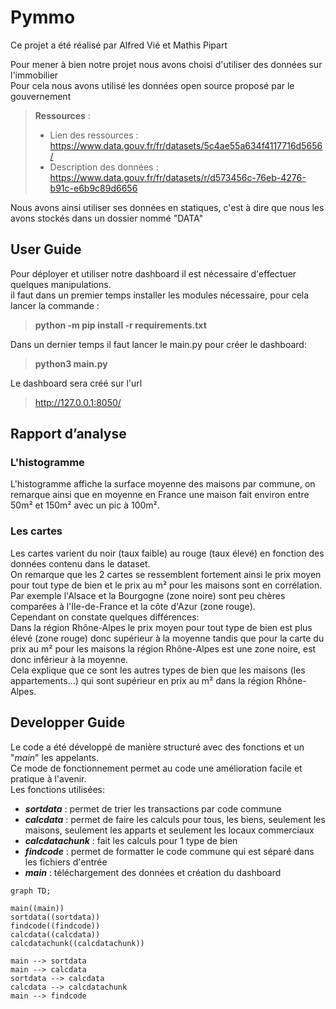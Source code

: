 # Pymmo

Ce projet a été réalisé par Alfred Vié et Mathis Pipart  

Pour mener à bien notre projet nous avons choisi d'utiliser des données sur l'immobilier  
Pour cela nous avons utilisé les données open source proposé par le gouvernement  

> **Ressources** :  
> * Lien des ressources : https://www.data.gouv.fr/fr/datasets/5c4ae55a634f4117716d5656/  
> * Description des données : https://www.data.gouv.fr/fr/datasets/r/d573456c-76eb-4276-b91c-e6b9c89d6656  

Nous avons ainsi utiliser ses données en statiques, c'est à dire que nous les avons stockés dans un dossier nommé "DATA"  

## User Guide

Pour déployer et utiliser notre dashboard il est nécessaire d'effectuer quelques manipulations.  
il faut dans un premier temps installer les modules nécessaire, pour cela lancer la commande :  
> **python -m pip install -r requirements.txt**  

Dans un dernier temps il faut lancer le main.py pour créer le dashboard:
> **python3 main.py**

Le dashboard sera créé sur l'url 
> http://127.0.0.1:8050/  

## Rapport d’analyse
### L'histogramme
L'histogramme affiche la surface moyenne des maisons par commune, on remarque ainsi que en moyenne en France une maison fait environ entre 50m² et 150m² avec un pic à 100m².   

### Les cartes  
Les cartes varient du noir (taux faible) au rouge (taux élevé) en fonction des données contenu dans le dataset.  
On remarque que les 2 cartes se ressemblent fortement ainsi le prix moyen pour tout type de bien et le prix au m² pour les maisons sont en corrélation.  
Par exemple l'Alsace et la Bourgogne (zone noire) sont peu chères comparées à l'Ile-de-France et la côte d'Azur (zone rouge).  
Cependant on constate quelques différences:  
Dans la région Rhône-Alpes le prix moyen pour tout type de bien est plus élevé (zone rouge) donc supérieur à la moyenne tandis que pour la carte du prix au m² pour les maisons la région Rhône-Alpes est une zone noire, est donc inférieur à la moyenne.   
Cela explique que ce sont les autres types de bien que les maisons (les appartements...) qui sont supérieur en prix au m² dans la région Rhône-Alpes.

## Developper Guide
Le code a été développé de manière structuré avec des fonctions et un "*main*" les appelants.  
Ce mode de fonctionnement permet au code une amélioration facile et pratique à l'avenir.  
Les fonctions utilisées:
* ***sortdata*** : permet de trier les transactions par code commune
* ***calcdata*** : permet de faire les calculs pour tous, les biens, seulement les maisons, seulement les apparts et seulement les locaux commerciaux
* ***calcdatachunk*** : fait les calculs pour 1 type de bien
* ***findcode*** : permet de formatter le code commune qui est séparé dans les fichiers d'entrée
* ***main*** : téléchargement des données et création du dashboard

```mermaid
graph TD;

main((main))
sortdata((sortdata))
findcode((findcode))
calcdata((calcdata))
calcdatachunk((calcdatachunk))

main --> sortdata
main --> calcdata
sortdata --> calcdata
calcdata --> calcdatachunk
main --> findcode
```